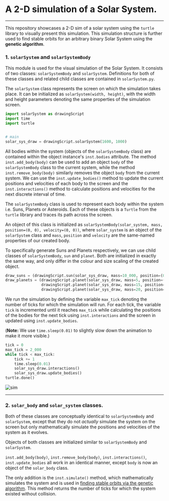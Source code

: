 # A 2-D simulation of a Solar System.
***

This repository showcases a 2-D sim of a solar system using the `turtle` library 
to visually present this simulation. This simulation structure is further used to find stable 
orbits for an arbitrary binary Solar System using the **genetic algorithm**.

### 1. `solarSystem` and `solarSystemBody`
This module is used for the visual simulation of the Solar System. It consists of two classes: 
`solarSystemBody` and `solarSystem`. Definitions for both of these classes and related child classes
are contained in `solarSystem.py`.

The `solarSystem` class represents the screen on which the simulation takes place.
It can be initialized as `solarSystem(width, height)`, with the width and height parameters
denoting the same properties of the simulation screen.

```python
import solarSystem as drawingScript
import time
import turtle


# main
solar_sys_draw = drawingScript.solarSystem(1600, 1000)
```

All bodies within the system (objects of the `solarSystemBody` class) are contained within the 
object instance's `inst.bodies` attribute. The method `inst.add_body(body)` can be used to add
an object `body` of the `solarSystemBody` class to the current system, while the method `inst.remove_body(body)`
similarly removes the object `body` from the current system. We can use the `inst.update_bodies()`
method to update the current positions and velocities of each body to the screen and the `inst.interactions()` method
to calculate positions and velocities for the next discrete interval of time.

The `solarSystemBody` class is used to represent each body within the system i.e. Suns, Planets or Asteroids.
Each of these objects is a `Turtle` from the `turtle` library and traces its path across the screen.

An object of this class is initialized as `solarSystemBody(solar_system, mass, position=(0, 0), velocity=(0, 0))`,
where `solar_system` is an object of the `solarSystem` class and `mass`, `position` and 
`velocity` are the same-named properties of our created body. 

To specifically generate Suns and Planets respectively, we can use child classes of `solarSystemBody`, 
`sun` and `planet`. Both are initialized in exactly the same way, and only differ in the colour and size scaling of
the created object.

```python
draw_suns = (drawingScript.sun(solar_sys_draw, mass=10_000, position=(0, 0), velocity=(0, 0)))
draw_planets = (drawingScript.planet(solar_sys_draw, mass=5, position=(100, 0), velocity=(0, 9.5)),
                drawingScript.planet(solar_sys_draw, mass=15, position=(300, 0), velocity=(0, -6)),
                drawingScript.planet(solar_sys_draw, mass=20, position=(0, 450), velocity=(-4.8, 0)))
```

We run the simulation by defining the variable `max_tick` denoting the number of ticks for which
the simulation will run. For each tick, the variable `tick` is incremented until it reaches `max_tick` while calculating
the positions of the bodies for the next tick using `inst.interactions` and the screen in updated using 
`inst.update_bodies`.

(**Note:** We use `time.sleep(0.01)` to slightly slow down the animation to make it more visible.)
```python
tick = 0
max_tick = 2_000
while tick < max_tick:
    tick += 1
    time.sleep(0.01)
    solar_sys_draw.interactions()
    solar_sys_draw.update_bodies()
turtle.done()
```
![sim]()
***

### 2. `solar_body` and `solar_system` classes.

Both of these classes are conceptually identical to `solarSystemBody` and `solarSystem`, except 
that they do not _actually_ simulate the system on the screen but only mathematically simulate
the positions and velocities of the system as it evolves.

Objects of both classes are initialized similar to `solarSystemBody` and `solarSystem`.

`inst.add_body(body)`, `inst.remove_body(body)`, `inst.interactions()`, `inst.update_bodies` all work
in an identical manner, except `body` is now an object of the `solar_body` class.

The only addition is the `inst.simulate()` method, which mathematically simulates the system and is
used in [finding stable orbits via the genetic algorithm](https://github.com/Artshouldterrify/solarSystem/blob/main/genetic/geneticOrbits.py). This method returns the number of ticks for 
which the system existed without collision.
